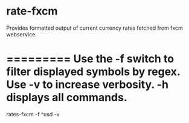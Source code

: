 rate-fxcm
=========

Provides formatted output of current currency rates fetched from fxcm webservice.

=========
Use the -f switch to filter displayed symbols by regex. 
Use -v to increase verbosity. 
-h displays all commands.
=========
rates-fxcm -f ^usd -v
